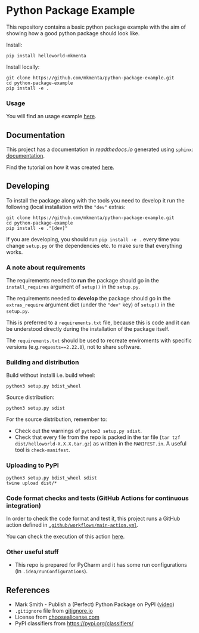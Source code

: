 # Python Package Example
This repository contains a basic python package example with the aim of showing how a good python package should look like.

Install:
```
pip install helloworld-mkmenta
```
Install locally:
```
git clone https://github.com/mkmenta/python-package-example.git
cd python-package-example
pip install -e .
```

### Usage
You will find an usage example [here](examples/say_hello_example.py).

## Documentation
This project has a documentation in *readthedocs.io* generated using `sphinx`: [documentation](https://python-package-example.readthedocs.io/en/latest/index.html).

Find the tutorial on how it was created [here](https://python-package-example.readthedocs.io/en/latest/tutorials/documentation.html).

## Developing
To install the package along with the tools you need to develop it run the following (local installation with the `"dev"` extras:
```
git clone https://github.com/mkmenta/python-package-example.git
cd python-package-example
pip install -e ."[dev]"
```
If you are developing, you should run `pip install -e .` every time you change `setup.py` or the dependencies etc. to make sure that everything works.

### A note about requirements
The requirements needed to **run** the package should go in the `install_requires` argument of `setup()` in the `setup.py`.

The requirements needed to **develop** the package should go in the `extras_require` argument dict (under the `"dev"` key) of `setup()` in the `setup.py`.

This is preferred to a `requirements.txt` file, because this is code and it can be understood directly during the installation of the package itself.

The `requirements.txt` should be used to recreate enviroments with specific versions (e.g.`requests==2.22.0`), not to share software.

### Building and distribution
Build without installi i.e. build wheel:
```
python3 setup.py bdist_wheel
```

Source distribution:
```
python3 setup.py sdist
```
For the source distribution, remember to:
- Check out the warnings of `python3 setup.py sdist`.
- Check that every file from the repo is packed in the tar file (`tar tzf dist/helloworld-X.X.X.tar.gz`) as written in the `MANIFEST.in`. A useful tool is `check-manifest`.

### Uploading to PyPI
```
python3 setup.py bdist_wheel sdist
twine upload dist/*
```

### Code format checks and tests (GitHub Actions for continuous integration)
In order to check the code format and test it, this project runs a GitHub action defined in [`.github/workflows/main-action.yml`](.github/workflows/main-action.yml).

You can check the execution of this action [here](https://github.com/mkmenta/python-package-example/actions/workflows/main-action.yml).

### Other useful stuff
- This repo is prepared for PyCharm and it has some run configurations (in `.idea/runConfigurations`).

## References
- Mark Smith - Publish a (Perfect) Python Package on PyPI ([video](https://www.youtube.com/watch?v=GIF3LaRqgXo&list=WL&index=9&t=779s))
- `.gitignore` file from [gitignore.io](gitignore.io)
- License from [choosealicense.com](choosealicense.com)
- PyPI classifiers from https://pypi.org/classifiers/
